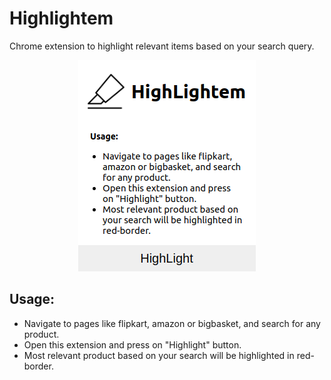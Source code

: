 # Highlightem

Chrome extension to highlight relevant items based on your search query.

 <p align="center"> 
    <img src="images/main.png" alt="main">
 </p>

## Usage:

- Navigate to pages like flipkart, amazon or bigbasket, and search for any product.
- Open this extension and press on "Highlight" button.
- Most relevant product based on your search will be highlighted in red-border.
